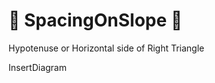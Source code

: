 # 👣 SpacingOnSlope 👣

Hypotenuse or Horizontal side of Right Triangle

InsertDiagram

<!-- @include: /../Placeholder_RouteProfile.md -->
